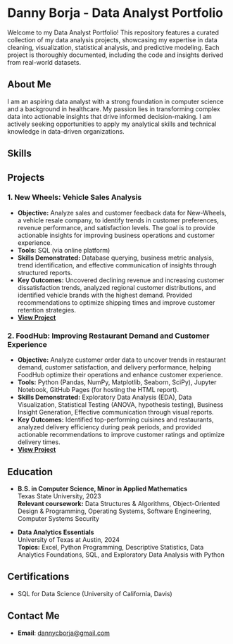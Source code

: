 # Danny Borja - Data Analyst Portfolio

Welcome to my Data Analyst Portfolio! This repository features a curated collection of my data analysis projects, showcasing my expertise in data cleaning, visualization, statistical analysis, and predictive modeling. Each project is thoroughly documented, including the code and insights derived from real-world datasets.

## About Me

I am an aspiring data analyst with a strong foundation in computer science and a background in healthcare. My passion lies in transforming complex data into actionable insights that drive informed decision-making. I am actively seeking opportunities to apply my analytical skills and technical knowledge in data-driven organizations.

## Skills


## Projects
### **1. New Wheels: Vehicle Sales Analysis**  
- **Objective:** Analyze sales and customer feedback data for New-Wheels, a vehicle resale company, to identify trends in customer preferences, revenue performance, and satisfaction levels. The goal is to provide actionable insights for improving business operations and customer experience.
- **Tools:** SQL (via online platform)
- **Skills Demonstrated:** Database querying, business metric analysis, trend identification, and effective communication of insights through structured reports.
- **Key Outcomes:** Uncovered declining revenue and increasing customer dissatisfaction trends, analyzed regional customer distributions, and identified vehicle brands with the highest demand. Provided recommendations to optimize shipping times and improve customer retention strategies.
- [**View Project** ](https://github.com/dannycborja/new-wheels-sql-analysis)  

### **2. FoodHub: Improving Restaurant Demand and Customer Experience**
- **Objective:** Analyze customer order data to uncover trends in restaurant demand, customer satisfaction, and delivery performance, helping FoodHub optimize their operations and enhance customer experience.  
- **Tools:** Python (Pandas, NumPy, Matplotlib, Seaborn, SciPy), Jupyter Notebook, GitHub Pages (for hosting the HTML report).  
- **Skills Demonstrated:** Exploratory Data Analysis (EDA), Data Visualization, Statistical Testing (ANOVA, hypothesis testing), Business Insight Generation, Effective communication through visual reports.  
- **Key Outcomes:** Identified top-performing cuisines and restaurants, analyzed delivery efficiency during peak periods, and provided actionable recommendations to improve customer ratings and optimize delivery times.  
- [**View Project** ](https://github.com/dannycborja/foodhub-data-analysis)  

## Education
- **B.S. in Computer Science, Minor in Applied Mathematics**  
Texas State University, 2023  
**Relevant coursework:** Data Structures & Algorithms, Object-Oriented Design & Programming, Operating Systems, Software Engineering, Computer Systems Security

- **Data Analytics Essentials**  
University of Texas at Austin, 2024  
**Topics:** Excel, Python Programming, Descriptive Statistics, Data Analytics Foundations, SQL, and Exploratory Data Analysis with Python

## Certifications
- SQL for Data Science (University of California, Davis)

## Contact Me
- **Email**: dannycborja@gmail.com
